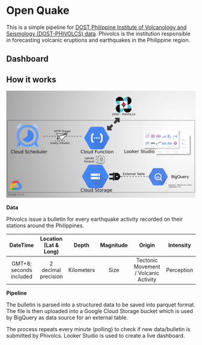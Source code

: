 # Open Quake

This is a simple pipeline for [DOST Philippine Institute of Volcanology and Seismology (DOST-PHIVOLCS) data](https://earthquake.phivolcs.dost.gov.ph/). Phivolcs is the institution responsible in forecasting volcanic eruptions and earthquakes in the Philippine region.

## Dashboard



## How it works

![Flow](./docs/flow.png)

**Data**

Phivolcs issue a bulletin for every earthquake activity recorded on their stations around the Philippines.

|        DateTime         | Location (Lat & Long) |   Depth    | Magnitude |                Origin                 | Intensity  |
| :---------------------: | :-------------------: | :--------: | :-------: | :-----------------------------------: | :--------: |
| GMT+8; seconds included |  2 decimal precision  | Kilometers |   Size    | Tectonic Movement / Volcanic Activity | Perception |

**Pipeline**

The bulletin is parsed into a structured data to be saved into parquet format. The file is then uploaded into a Google Cloud Storage bucket which is used by BigQuery as data source for an external table.

The process repeats every minute (polling) to check if new data/bulletin is submitted by Phivolcs. Looker Studio is used to create a live dashboard.
